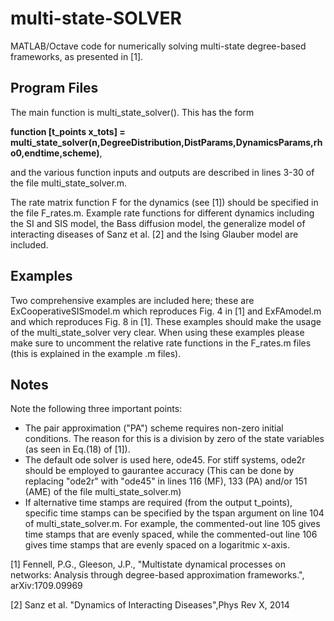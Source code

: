 # multi-state-SOLVER
MATLAB/Octave code for numerically solving multi-state degree-based frameworks, as presented in [1]. 

## Program Files

The main function is multi_state_solver(). This has the form

**function [t_points x_tots] = multi_state_solver(n,DegreeDistribution,DistParams,DynamicsParams,rho0,endtime,scheme)**,

and the various function inputs and outputs are described in lines 3-30 of the file multi_state_solver.m. 

The rate matrix function F for the dynamics (see [1]) should be specified in the file F_rates.m. Example rate functions for different dynamics including the SI and SIS model, the Bass diffusion model, the generalize model of interacting diseases of Sanz et al. [2] and the Ising Glauber model are included. 

## Examples

Two comprehensive examples are included here; these are ExCooperativeSISmodel.m which reproduces Fig. 4 in [1] and ExFAmodel.m and which reproduces Fig. 8 in [1]. These examples should make the usage of the multi_state_solver very clear. When using these examples please make sure to uncomment the relative rate functions in the F_rates.m files (this is explained in the example .m files). 

## Notes

Note the following three important points:
 - The pair approximation ("PA") scheme requires non-zero initial conditions. The reason for this is a division by zero of the state variables (as seen in Eq.(18) of [1]).
 - The default ode solver is used here, ode45. For stiff systems, ode2r should be employed to gaurantee accuracy (This can be done by replacing "ode2r" with "ode45" in lines 116 (MF), 133 (PA) and/or 151 (AME) of the file multi_state_solver.m)
 - If alternative time stamps are required (from the output t_points), specific time stamps can be specified by the tspan argument on line 104 of multi_state_solver.m. For example, the commented-out line 105 gives time stamps that are evenly spaced, while the commented-out line 106 gives time stamps that are evenly spaced on a logaritmic x-axis. 

[1] Fennell, P.G., Gleeson, J.P., "Multistate dynamical processes on networks: Analysis through degree-based approximation frameworks.", 	arXiv:1709.09969

[2] Sanz et al. "Dynamics of Interacting Diseases",Phys Rev X, 2014
